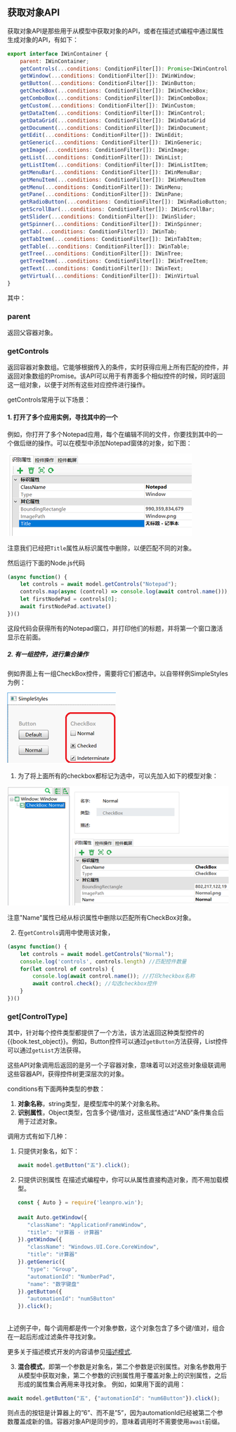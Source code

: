 
## 获取对象API

获取对象API是那些用于从模型中获取对象的API，或者在描述式编程中通过属性生成对象的API，有如下：


```javascript
export interface IWinContainer {
    parent: IWinContainer;
    getControls(...conditions: ConditionFilter[]): Promise<IWinControl[]>;
    getWindow(...conditions: ConditionFilter[]): IWinWindow;
    getButton(...conditions: ConditionFilter[]): IWinButton;
    getCheckBox(...conditions: ConditionFilter[]): IWinCheckBox;
    getComboBox(...conditions: ConditionFilter[]): IWinComboBox;
    getCustom(...conditions: ConditionFilter[]): IWinCustom;
    getDataItem(...conditions: ConditionFilter[]): IWinControl;
    getDataGrid(...conditions: ConditionFilter[]): IWinDataGrid
    getDocument(...conditions: ConditionFilter[]): IWinDocument;
    getEdit(...conditions: ConditionFilter[]): IWinEdit;
    getGeneric(...conditions: ConditionFilter[]): IWinGeneric;
    getImage(...conditions: ConditionFilter[]): IWinImage;
    getList(...conditions: ConditionFilter[]): IWinList;
    getListItem(...conditions: ConditionFilter[]): IWinListItem;
    getMenuBar(...conditions: ConditionFilter[]): IWinMenuBar;
    getMenuItem(...conditions: ConditionFilter[]): IWinMenuItem
    getMenu(...conditions: ConditionFilter[]): IWinMenu;
    getPane(...conditions: ConditionFilter[]): IWinPane;
    getRadioButton(...conditions: ConditionFilter[]): IWinRadioButton;
    getScrollBar(...conditions: ConditionFilter[]): IWinScrollBar;
    getSlider(...conditions: ConditionFilter[]): IWinSlider;
    getSpinner(...conditions: ConditionFilter[]): IWinSpinner;
    getTab(...conditions: ConditionFilter[]): IWinTab;
    getTabItem(...conditions: ConditionFilter[]): IWinTabItem;
    getTable(...conditions: ConditionFilter[]): IWinTable;
    getTree(...conditions: ConditionFilter[]): IWinTree;
    getTreeItem(...conditions: ConditionFilter[]): IWinTreeItem;
    getText(...conditions: ConditionFilter[]): IWinText;
    getVirtual(...conditions: ConditionFilter[]): IWinVirtual
}

```

其中：

### parent
返回父容器对象。

### getControls
返回容器对象数组。它能够根据传入的条件，实时获得应用上所有匹配的控件，并返回对象数组的Promise。该API可以用于有界面多个相似控件的时候，同时返回这一组对象，以便于对所有这些对应控件进行操作。

getControls常用于以下场景：

#### 1. 打开了多个应用实例，寻找其中的一个

例如，你打开了多个Notepad应用，每个在编辑不同的文件，你要找到其中的一个做后继的操作。可以在模型中添加Notepad窗体的对象，如下图：

![](assets/notepad_model.png)

注意我们已经把`Title`属性从标识属性中删除，以便匹配不同的对象。

然后运行下面的Node.js代码

```javascript
(async function() {
    let controls = await model.getControls("Notepad");
    controls.map(async (control) => console.log(await control.name()));
    let firstNodePad = controls[0];
    await firstNodePad.activate()
})()
```
这段代码会获得所有的Notepad窗口，并打印他们的标题，并将第一个窗口激活显示在前面。

##### 2. 有一组控件，进行集合操作
例如界面上有一组CheckBox控件，需要将它们都选中。以自带样例SimpleStyles为例：
  
  ![](assets/checkboxes.png)

1. 为了将上面所有的checkbox都标记为选中，可以先加入如下的模型对象：

  ![](assets/checkboxes_model.png)

  注意"Name"属性已经从标识属性中删除以匹配所有CheckBox对象。

2. 在`getControls`调用中使用该对象，

```javascript
(async function() {
    let controls = await model.getControls("Normal");
    console.log('controls', controls.length) //匹配控件数量
    for(let control of controls) {
        console.log(await control.name()); //打印checkbox名称
        await control.check(); //勾选checkbox控件
    }
})()
```

### get[ControlType]

其中，针对每个控件类型都提供了一个方法，该方法返回这种类型控件的{{book.test_object}}。例如，Button控件可以通过`getButton`方法获得，List控件可以通过`getList`方法获得。

这些API对象调用后返回的是另一个子容器对象，意味着可以对这些对象级联调用这些容器API，获得控件树更深层次的对象。

conditions有下面两种类型的参数：

1. **对象名称**，string类型，是模型库中的某个对象名称。
2. **识别属性**，Object类型，包含多个键/值对，这些属性通过”AND”条件集合后用于过滤对象。

调用方式有如下几种：

  1. 只提供对象名，如下：
  
     ```javascript
     await model.getButton("五").click();
     ```
     
  2. 只提供识别属性
  在描述式编程中，你可以从属性直接构造对象，而不用加载模型。
  
     ```javascript
     const { Auto } = require('leanpro.win');
  
     await Auto.getWindow({
        "className": "ApplicationFrameWindow",
        "title": "计算器 ‎- 计算器"
     }).getWindow({
        "className": "Windows.UI.Core.CoreWindow",
        "title": "计算器"
     }).getGeneric({
        "type": "Group",
        "automationId": "NumberPad",
        "name": "数字键盘"
     }).getButton({
        "automationId": "num5Button"
     }).click();
  
     ```
     
  上述例子中，每个调用都是传一个对象参数，这个对象包含了多个键/值对，组合在一起后形成过滤条件寻找对象。
  
  更多关于描述模式开发的内容请参见[描述模式](descriptive_mode.md).
  
  3. **混合模式**，即第一个参数是对象名，第二个参数是识别属性。对象名参数用于从模型中获取对象，第二个参数的识别属性用于覆盖对象上的识别属性，之后形成的属性集合再用来寻找对象。
例如，如果用下面的调用：

  ```javascript
  await model.getButton("五", {"automationId": "num6Button"}).click();
  ```
  
  则点击的按钮是计算器上的”6”、而不是”5”，因为automationId已经被第二个参数覆盖成新的值。容器对象API是同步的，意味着调用时不需要使用`await`前缀。


